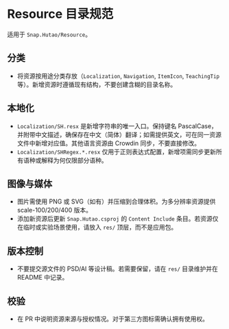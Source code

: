 # Resource 目录规范

适用于 `Snap.Hutao/Resource`。

## 分类
- 将资源按用途分类存放（`Localization`, `Navigation`, `ItemIcon`, `TeachingTip` 等）。新增资源时遵循现有结构，不要创建含糊的目录名称。

## 本地化
- `Localization/SH.resx` 是新增字符串的唯一入口。保持键名 PascalCase，并附带中文描述，确保存在中文（简体）翻译；如需提供英文，可在同一资源文件中新增对应值。其他语言资源由 Crowdin 同步，不要直接修改。
- `Localization/SHRegex.*.resx` 仅用于正则表达式配置，新增项需同步更新所有语种或解释为何仅限部分语种。

## 图像与媒体
- 图片需使用 PNG 或 SVG（如有）并压缩到合理体积。为多分辨率资源提供 scale-100/200/400 版本。
- 添加新资源后更新 `Snap.Hutao.csproj` 的 `Content Include` 条目。若资源仅在临时或实验场景使用，请放入 `res/` 顶层，而不是应用包。

## 版本控制
- 不要提交源文件的 PSD/AI 等设计稿。若需要保留，请在 `res/` 目录维护并在 README 中记录。

## 校验
- 在 PR 中说明资源来源与授权情况。对于第三方图标需确认拥有使用权。

